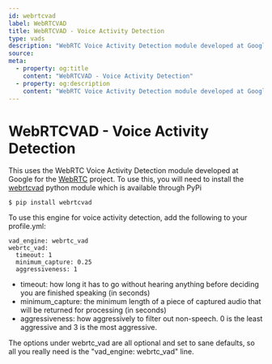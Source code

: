 ```yaml
---
id: webrtcvad
label: WebRTCVAD
title: WebRTCVAD - Voice Activity Detection
type: vads
description: "WebRTC Voice Activity Detection module developed at Google for Naomi"
source:
meta:
  - property: og:title
    content: "WebRTCVAD - Voice Activity Detection"
  - property: og:description
    content: "WebRTC Voice Activity Detection module developed at Google for Naomi"
---
```


# WebRTCVAD - Voice Activity Detection

<PluginLogo/>

This uses the WebRTC Voice Activity Detection module developed at Google for the [WebRTC](https://webrtc.org/) project.
To use this, you will need to install the [webrtcvad](https://github.com/wiseman/py-webrtcvad) python module which is
available through PyPi
```shell
$ pip install webrtcvad
```

To use this engine for voice activity detection, add the following to your profile.yml:
```
vad_engine: webrtc_vad
webrtc_vad:
  timeout: 1
  minimum_capture: 0.25
  aggressiveness: 1
```
* timeout: how long it has to go without hearing anything before deciding you are finished speaking (in seconds)
* minimum_capture: the minimum length of a piece of captured audio that will be returned for processing (in seconds)
* aggressiveness: how aggressively to filter out non-speech. 0 is the least aggressive and 3 is the most aggressive.

The options under webrtc_vad are all optional and set to sane defaults, so all you really need is the "vad_engine: webrtc_vad" line.


<EditPageLink/>

